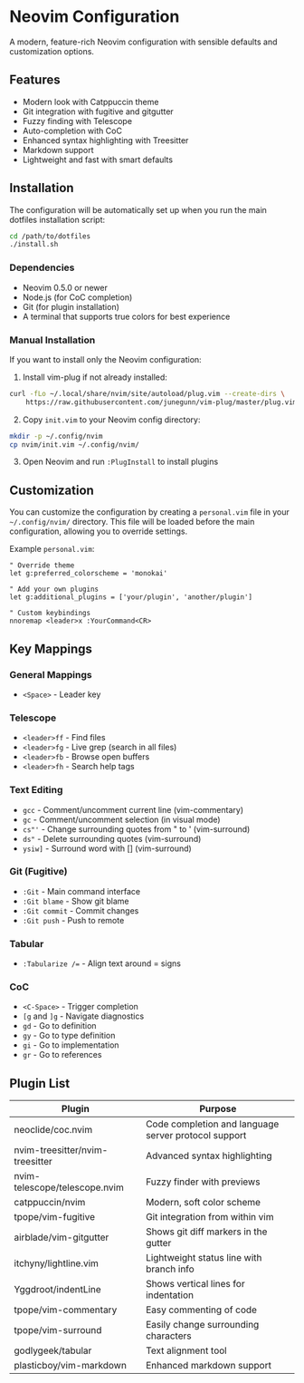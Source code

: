 # Neovim Configuration

A modern, feature-rich Neovim configuration with sensible defaults and customization options.

## Features

- Modern look with Catppuccin theme
- Git integration with fugitive and gitgutter
- Fuzzy finding with Telescope
- Auto-completion with CoC
- Enhanced syntax highlighting with Treesitter
- Markdown support
- Lightweight and fast with smart defaults

## Installation

The configuration will be automatically set up when you run the main dotfiles installation script:

```bash
cd /path/to/dotfiles
./install.sh
```

### Dependencies

- Neovim 0.5.0 or newer
- Node.js (for CoC completion)
- Git (for plugin installation)
- A terminal that supports true colors for best experience

### Manual Installation

If you want to install only the Neovim configuration:

1. Install vim-plug if not already installed:
```bash
curl -fLo ~/.local/share/nvim/site/autoload/plug.vim --create-dirs \
    https://raw.githubusercontent.com/junegunn/vim-plug/master/plug.vim
```

2. Copy `init.vim` to your Neovim config directory:
```bash
mkdir -p ~/.config/nvim
cp nvim/init.vim ~/.config/nvim/
```

3. Open Neovim and run `:PlugInstall` to install plugins

## Customization

You can customize the configuration by creating a `personal.vim` file in your `~/.config/nvim/` directory.
This file will be loaded before the main configuration, allowing you to override settings.

Example `personal.vim`:

```vim
" Override theme
let g:preferred_colorscheme = 'monokai'

" Add your own plugins
let g:additional_plugins = ['your/plugin', 'another/plugin']

" Custom keybindings
nnoremap <leader>x :YourCommand<CR>
```

## Key Mappings

### General Mappings

- `<Space>` - Leader key

### Telescope

- `<leader>ff` - Find files
- `<leader>fg` - Live grep (search in all files)
- `<leader>fb` - Browse open buffers
- `<leader>fh` - Search help tags

### Text Editing

- `gcc` - Comment/uncomment current line (vim-commentary)
- `gc` - Comment/uncomment selection (in visual mode)
- `cs"'` - Change surrounding quotes from " to ' (vim-surround)
- `ds"` - Delete surrounding quotes (vim-surround)
- `ysiw]` - Surround word with [] (vim-surround)

### Git (Fugitive)

- `:Git` - Main command interface
- `:Git blame` - Show git blame
- `:Git commit` - Commit changes
- `:Git push` - Push to remote

### Tabular

- `:Tabularize /=` - Align text around = signs

### CoC

- `<C-Space>` - Trigger completion
- `[g` and `]g` - Navigate diagnostics
- `gd` - Go to definition
- `gy` - Go to type definition
- `gi` - Go to implementation
- `gr` - Go to references

## Plugin List

| Plugin | Purpose |
|--------|---------|
| neoclide/coc.nvim | Code completion and language server protocol support |
| nvim-treesitter/nvim-treesitter | Advanced syntax highlighting |
| nvim-telescope/telescope.nvim | Fuzzy finder with previews |
| catppuccin/nvim | Modern, soft color scheme |
| tpope/vim-fugitive | Git integration from within vim |
| airblade/vim-gitgutter | Shows git diff markers in the gutter |
| itchyny/lightline.vim | Lightweight status line with branch info |
| Yggdroot/indentLine | Shows vertical lines for indentation |
| tpope/vim-commentary | Easy commenting of code |
| tpope/vim-surround | Easily change surrounding characters |
| godlygeek/tabular | Text alignment tool |
| plasticboy/vim-markdown | Enhanced markdown support |